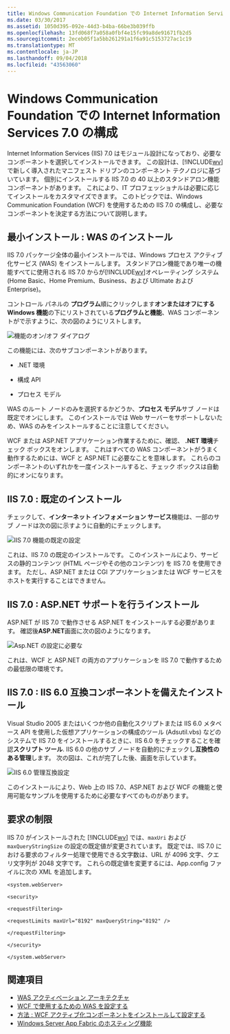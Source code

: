 ```yaml
---
title: Windows Communication Foundation での Internet Information Services 7.0 の構成
ms.date: 03/30/2017
ms.assetid: 1050d395-092e-44d3-b4ba-66be3b039ffb
ms.openlocfilehash: 13fd068f7a058a0fbf4e15fc99a8de91671fb2d5
ms.sourcegitcommit: 2eceb05f1a5bb261291a1f6a91c5153727ac1c19
ms.translationtype: MT
ms.contentlocale: ja-JP
ms.lasthandoff: 09/04/2018
ms.locfileid: "43563060"
---
```

# <a name="configuring-internet-information-services-70-for-windows-communication-foundation"></a>Windows Communication Foundation での Internet Information Services 7.0 の構成

Internet Information Services (IIS) 7.0 はモジュール設計になっており、必要なコンポーネントを選択してインストールできます。 この設計は、[!INCLUDE[wv](../../../../includes/wv-md.md)] で新しく導入されたマニフェスト ドリブンのコンポーネント テクノロジに基づいています。 個別にインストールする IIS 7.0 の 40 以上のスタンドアロン機能コンポーネントがあります。 これにより、IT プロフェッショナルは必要に応じてインストールをカスタマイズできます。 このトピックでは、Windows Communication Foundation (WCF) を使用するための IIS 7.0 の構成し、必要なコンポーネントを決定する方法について説明します。

## <a name="minimal-installation-installing-was"></a>最小インストール : WAS のインストール
 IIS 7.0 パッケージ全体の最小インストールでは、Windows プロセス アクティブ化サービス (WAS) をインストールします。 スタンドアロン機能であり唯一の機能すべてに使用される IIS 7.0 からが[!INCLUDE[wv](../../../../includes/wv-md.md)]オペレーティング システム (Home Basic、Home Premium、Business、および Ultimate および Enterprise)。

 コントロール パネルの **プログラム**順にクリックします**オンまたはオフにする Windows 機能**の下にリストされている**プログラムと機能**、WAS コンポーネントがで示すように、次の図のようにリストします。

 ![機能のオン/オフ ダイアログ](../../../../docs/framework/wcf/feature-details/media/wcfc-turnfeaturesonoroffs.gif "wcfc_TurnFeaturesOnOrOffs")

 この機能には、次のサブコンポーネントがあります。

-   .NET 環境

-   構成 API

-   プロセス モデル

 WAS のルート ノードのみを選択するかどうか、**プロセス モデル**サブ ノードは既定でオンにします。 このインストールでは Web サーバーをサポートしないため、WAS のみをインストールすることに注意してください。

 WCF または ASP.NET アプリケーション作業するために、確認、 **.NET 環境**チェック ボックスをオンします。 これはすべての WAS コンポーネントがうまく動作するためには、WCF と ASP.NET に必要なことを意味します。 これらのコンポーネントのいずれかを一度インストールすると、チェック ボックスは自動的にオンになります。

## <a name="iis-70-default-installation"></a>IIS 7.0 : 既定のインストール
 チェックして、**インターネット インフォメーション サービス**機能は、一部のサブ ノードは次の図に示すように自動的にチェックします。

 ![IIS 7.0 機能の既定の設定](../../../../docs/framework/wcf/feature-details/media/wcfc-turningfeaturesonoroff2.gif "wcfc_TurningFeaturesOnOrOff2")

 これは、IIS 7.0 の既定のインストールです。 このインストールにより、サービスの静的コンテンツ (HTML ページやその他のコンテンツ) を IIS 7.0 を使用できます。 ただし、ASP.NET または CGI アプリケーションまたは WCF サービスをホストを実行することはできません。

## <a name="iis-70-installation-with-aspnet-support"></a>IIS 7.0 : ASP.NET サポートを行うインストール
 ASP.NET が IIS 7.0 で動作させる ASP.NET をインストールする必要があります。 確認後**ASP.NET**画面に次の図のようになります。

 ![Asp.NET の設定に必要な](../../../../docs/framework/wcf/feature-details/media/wcfc-trunfeaturesonoroff3s.gif "wcfc_TrunFeaturesOnOrOFf3s")

 これは、WCF と ASP.NET の両方のアプリケーションを IIS 7.0 で動作するための最低限の環境です。

## <a name="iis-70-installation-with-iis-60-compatibility-components"></a>IIS 7.0 : IIS 6.0 互換コンポーネントを備えたインストール
 Visual Studio 2005 またはいくつか他の自動化スクリプトまたは IIS 6.0 メタベース API を使用した仮想アプリケーションの構成のツール (Adsutil.vbs) などのシステムで IIS 7.0 をインストールするときに、IIS 6.0 をチェックすることを確認**スクリプト ツール**. IIS 6.0 の他のサブ ノードを自動的にチェックし**互換性のある管理**します。 次の図は、これが完了した後、画面を示しています。

 ![IIS 6.0 管理互換設定](../../../../docs/framework/wcf/feature-details/media/scfc-turnfeaturesonoroff5s.gif "scfc_TurnFeaturesOnOrOff5s")

 このインストールにより、Web 上の IIS 7.0、ASP.NET および WCF の機能と使用可能なサンプルを使用するために必要なすべてのものがあります。

## <a name="request-limits"></a>要求の制限
 IIS 7.0 がインストールされた [!INCLUDE[wv](../../../../includes/wv-md.md)] では、`maxUri` および `maxQueryStringSize` の設定の既定値が変更されています。 既定では、IIS 7.0 における要求のフィルター処理で使用できる文字数は、URL が 4096 文字、クエリ文字列が 2048 文字です。 これらの既定値を変更するには、App.config ファイルに次の XML を追加します。

 `<system.webServer>`

 `<security>`

 `<requestFiltering>`

 `<requestLimits maxUrl="8192" maxQueryString="8192" />`

 `</requestFiltering>`

 `</security>`

 `</system.webServer>`

## <a name="see-also"></a>関連項目

- [WAS アクティベーション アーキテクチャ](../../../../docs/framework/wcf/feature-details/was-activation-architecture.md)
- [WCF で使用するための WAS を設定する](../../../../docs/framework/wcf/feature-details/configuring-the-wpa--service-for-use-with-wcf.md)
- [方法 : WCF アクティブ化コンポーネントをインストールして設定する](../../../../docs/framework/wcf/feature-details/how-to-install-and-configure-wcf-activation-components.md)
- [Windows Server App Fabric のホスティング機能](https://go.microsoft.com/fwlink/?LinkId=201276)
